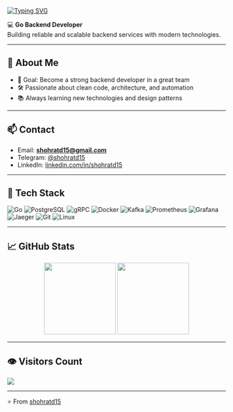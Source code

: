 [![Typing SVG](https://readme-typing-svg.herokuapp.com?color=%2336BCF7&size=26&center=false&vCenter=true&width=600&lines=Hi%2C+I'm+Shohrat!;Go+Backend+Developer;gRPC+%7C+Kafka+%7C+Docker;Prometheus+%7C+Grafana+%7C+Jaeger)](https://git.io/typing-svg)

💻 **Go Backend Developer**  
Building reliable and scalable backend services with modern technologies.

---

## 🚀 About Me
- 🎯 Goal: Become a strong backend developer in a great team
- 🛠 Passionate about clean code, architecture, and automation
- 📚 Always learning new technologies and design patterns

---

## 📫 Contact
- Email: **shohratd15@gmail.com**
- Telegram: [@shohratd15](https://t.me/shohratd15)
- LinkedIn: [linkedin.com/in/shohratd15](https://www.linkedin.com/in/shohratd15/)

---

## 🧰 Tech Stack
![Go](https://img.shields.io/badge/Go-00ADD8?style=for-the-badge&logo=go&logoColor=white)
![PostgreSQL](https://img.shields.io/badge/PostgreSQL-316192?style=for-the-badge&logo=postgresql&logoColor=white)
![gRPC](https://img.shields.io/badge/gRPC-4285F4?style=for-the-badge&logo=google&logoColor=white)
![Docker](https://img.shields.io/badge/Docker-2496ED?style=for-the-badge&logo=docker&logoColor=white)
![Kafka](https://img.shields.io/badge/Kafka-231F20?style=for-the-badge&logo=apache-kafka&logoColor=white)
![Prometheus](https://img.shields.io/badge/Prometheus-E6522C?style=for-the-badge&logo=prometheus&logoColor=white)
![Grafana](https://img.shields.io/badge/Grafana-F46800?style=for-the-badge&logo=grafana&logoColor=white)
![Jaeger](https://img.shields.io/badge/Jaeger-65A8E3?style=for-the-badge&logo=jaeger&logoColor=white)
![Git](https://img.shields.io/badge/Git-F05032?style=for-the-badge&logo=git&logoColor=white)
![Linux](https://img.shields.io/badge/Linux-FCC624?style=for-the-badge&logo=linux&logoColor=black)

---

## 📈 GitHub Stats
<p align="center">
  <img src="https://github-readme-stats.vercel.app/api?username=shohratd15&show_icons=true&theme=tokyonight" height="165" />
  <img src="https://github-readme-stats.vercel.app/api/top-langs/?username=shohratd15&layout=compact&theme=tokyonight" height="165" />
</p>

---

## 👁️ Visitors Count
<p align="left">
  <img src="https://komarev.com/ghpvc/?username=shohratd15&label=Profile+views&color=0e75b6&style=flat" />
</p>

---
⭐️ From [shohratd15](https://github.com/shohratd15)
